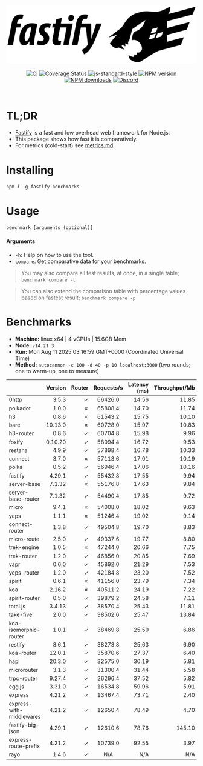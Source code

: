 <div align="center">
  <img src="https://github.com/fastify/graphics/raw/HEAD/fastify-landscape-outlined.svg" width="650" height="auto"/>
</div>

<div align="center">

[![CI](https://github.com/fastify/fastify/workflows/ci/badge.svg)](https://github.com/fastify/fastify/actions/workflows/ci.yml)
[![Coverage Status](https://coveralls.io/repos/github/fastify/fastify/badge.svg?branch=master)](https://coveralls.io/github/fastify/fastify?branch=master)
[![js-standard-style](https://img.shields.io/badge/code%20style-standard-brightgreen.svg?style=flat)](http://standardjs.com/)
[![NPM version](https://img.shields.io/npm/v/fastify.svg?style=flat)](https://www.npmjs.com/package/fastify)
[![NPM downloads](https://img.shields.io/npm/dm/fastify.svg?style=flat)](https://www.npmjs.com/package/fastify) [![Discord](https://img.shields.io/discord/725613461949906985)](https://discord.gg/fastify)

</div>
<br />

# TL;DR

* [Fastify](https://github.com/fastify/fastify) is a fast and low overhead web framework for Node.js.
* This package shows how fast it is comparatively.
* For metrics (cold-start) see [metrics.md](./METRICS.md)

# Installing

```
npm i -g fastify-benchmarks
```

# Usage

```
benchmark [arguments (optional)]
```

#### Arguments

* `-h`: Help on how to use the tool.
* `compare`: Get comparative data for your benchmarks.

> You may also compare all test results, at once, in a single table; `benchmark compare -t`

> You can also extend the comparison table with percentage values based on fastest result; `benchmark compare -p`
# Benchmarks

* __Machine:__ linux x64 | 4 vCPUs | 15.6GB Mem
* __Node:__ `v14.21.3`
* __Run:__ Mon Aug 11 2025 03:16:59 GMT+0000 (Coordinated Universal Time)
* __Method:__ `autocannon -c 100 -d 40 -p 10 localhost:3000` (two rounds; one to warm-up, one to measure)

|                          | Version | Router | Requests/s | Latency (ms) | Throughput/Mb |
| :--                      | --:     | --:    | :-:        | --:          | --:           |
| 0http                    | 3.5.3   | ✓      | 66426.0    | 14.56        | 11.85         |
| polkadot                 | 1.0.0   | ✗      | 65808.4    | 14.70        | 11.74         |
| h3                       | 0.8.6   | ✗      | 61543.2    | 15.75        | 10.10         |
| bare                     | 10.13.0 | ✗      | 60728.0    | 15.97        | 10.83         |
| h3-router                | 0.8.6   | ✓      | 60704.8    | 15.98        | 9.96          |
| foxify                   | 0.10.20 | ✓      | 58094.4    | 16.72        | 9.53          |
| restana                  | 4.9.9   | ✓      | 57898.4    | 16.78        | 10.33         |
| connect                  | 3.7.0   | ✗      | 57113.6    | 17.01        | 10.19         |
| polka                    | 0.5.2   | ✓      | 56946.4    | 17.06        | 10.16         |
| fastify                  | 4.29.1  | ✓      | 55432.8    | 17.55        | 9.94          |
| server-base              | 7.1.32  | ✗      | 55176.8    | 17.63        | 9.84          |
| server-base-router       | 7.1.32  | ✓      | 54490.4    | 17.85        | 9.72          |
| micro                    | 9.4.1   | ✗      | 54008.0    | 18.02        | 9.63          |
| yeps                     | 1.1.1   | ✗      | 51246.4    | 19.02        | 9.14          |
| connect-router           | 1.3.8   | ✓      | 49504.8    | 19.70        | 8.83          |
| micro-route              | 2.5.0   | ✓      | 49337.6    | 19.77        | 8.80          |
| trek-engine              | 1.0.5   | ✗      | 47244.0    | 20.66        | 7.75          |
| trek-router              | 1.2.0   | ✓      | 46856.0    | 20.85        | 7.69          |
| vapr                     | 0.6.0   | ✓      | 45892.0    | 21.29        | 7.53          |
| yeps-router              | 1.2.0   | ✓      | 42184.8    | 23.20        | 7.52          |
| spirit                   | 0.6.1   | ✗      | 41156.0    | 23.79        | 7.34          |
| koa                      | 2.16.2  | ✗      | 40511.2    | 24.19        | 7.22          |
| spirit-router            | 0.5.0   | ✓      | 39879.2    | 24.58        | 7.11          |
| total.js                 | 3.4.13  | ✓      | 38570.4    | 25.43        | 11.81         |
| take-five                | 2.0.0   | ✓      | 38502.6    | 25.47        | 13.84         |
| koa-isomorphic-router    | 1.0.1   | ✓      | 38469.8    | 25.50        | 6.86          |
| restify                  | 8.6.1   | ✓      | 38273.8    | 25.63        | 6.90          |
| koa-router               | 12.0.1  | ✓      | 35870.6    | 27.37        | 6.40          |
| hapi                     | 20.3.0  | ✓      | 32575.0    | 30.19        | 5.81          |
| microrouter              | 3.1.3   | ✓      | 31300.4    | 31.44        | 5.58          |
| trpc-router              | 9.27.4  | ✓      | 26296.4    | 37.52        | 5.82          |
| egg.js                   | 3.31.0  | ✓      | 16534.8    | 59.96        | 5.91          |
| express                  | 4.21.2  | ✓      | 13467.4    | 73.71        | 2.40          |
| express-with-middlewares | 4.21.2  | ✓      | 12650.4    | 78.49        | 4.70          |
| fastify-big-json         | 4.29.1  | ✓      | 12610.6    | 78.76        | 145.10        |
| express-route-prefix     | 4.21.2  | ✓      | 10739.0    | 92.55        | 3.97          |
| rayo                     | 1.4.6   | ✓      | N/A        | N/A          | N/A           |
